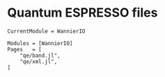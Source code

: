 # Quantum ESPRESSO files

```@meta
CurrentModule = WannierIO
```

```@autodocs
Modules = [WannierIO]
Pages   = [
    "qe/band.jl",
    "qe/xml.jl",
]
```
